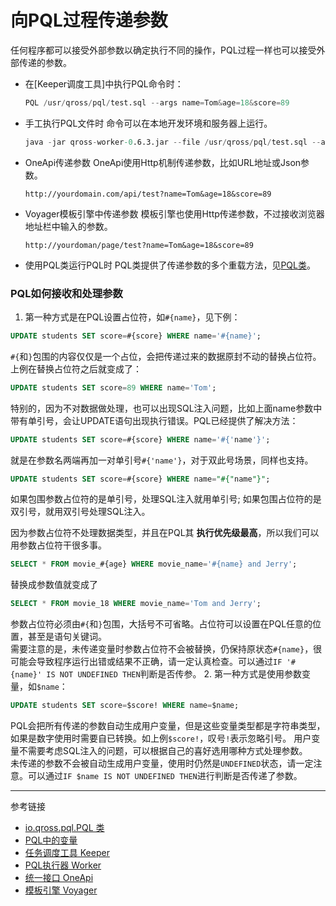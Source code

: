 # 向PQL过程传递参数
任何程序都可以接受外部参数以确定执行不同的操作，PQL过程一样也可以接受外部传递的参数。

* 在[Keeper调度工具]中执行PQL命令时：
  ```s
  PQL /usr/qross/pql/test.sql --args name=Tom&age=18&score=89
  ```
* 手工执行PQL文件时
  命令可以在本地开发环境和服务器上运行。
  ```s
  java -jar qross-worker-0.6.3.jar --file /usr/qross/pql/test.sql --args name=Tom&age=18&score=89
  ```
* OneApi传递参数
  OneApi使用Http机制传递参数，比如URL地址或Json参数。
  ```
  http://yourdomain.com/api/test?name=Tom&age=18&score=89
  ```
* Voyager模板引擎中传递参数
  模板引擎也使用Http传递参数，不过接收浏览器地址栏中输入的参数。
  ```
  http://yourdoman/page/test?name=Tom&age=18&score=89
  ```
* 使用PQL类运行PQL时
  PQL类提供了传递参数的多个重载方法，见[PQL类](/pql/class.md)。

### PQL如何接收和处理参数
1. 第一种方式是在PQL设置占位符，如`#{name}`，见下例：
  ```sql
  UPDATE students SET score=#{score} WHERE name='#{name}';
  ```
  `#{`和`}`包围的内容仅仅是一个占位，会把传递过来的数据原封不动的替换占位符。上例在替换占位符之后就变成了：
  ```sql
  UPDATE students SET score=89 WHERE name='Tom';
  ```
  特别的，因为不对数据做处理，也可以出现SQL注入问题，比如上面name参数中带有单引号，会让UPDATE语句出现执行错误。PQL已经提供了解决方法：
  ```sql
  UPDATE students SET score=#{score} WHERE name='#{'name'}';
  ```
  就是在参数名两端再加一对单引号`#{'name'}`，对于双此号场景，同样也支持。
  ```sql
  UPDATE students SET score=#{score} WHERE name="#{"name"}";
  ```
  如果包围参数占位符的是单引号，处理SQL注入就用单引号; 如果包围占位符的是双引号，就用双引号处理SQL注入。

  因为参数占位符不处理数据类型，并且在PQL其 **执行优先级最高**，所以我们可以用参数占位符干很多事。
  ```sql
  SELECT * FROM movie_#{age} WHERE movie_name='#{name} and Jerry'; 
  ```
  替换成参数值就变成了
  ```sql
  SELECT * FROM movie_18 WHERE movie_name='Tom and Jerry';
  ```
  参数占位符必须由`#{`和`}`包围，大括号不可省略。占位符可以设置在PQL任意的位置，甚至是语句关键词。  
  需要注意的是，未传递变量时参数占位符不会被替换，仍保持原状态`#{name}`，很可能会导致程序运行出错或结果不正确，请一定认真检查。可以通过`IF '#{name}' IS NOT UNDEFINED THEN`判断是否传参。
2. 第一种方式是使用参数变量，如`$name`：
  ```sql
  UPDATE students SET score=$score! WHERE name=$name;
  ```
  PQL会把所有传递的参数自动生成用户变量，但是这些变量类型都是字符串类型，如果是数字使用时需要自已转换。如上例`$score!`，叹号`!`表示忽略引号。
  用户变量不需要考虑SQL注入的问题，可以根据自己的喜好选用哪种方式处理参数。  
  未传递的参数不会被自动生成用户变量，使用时仍然是`UNDEFINED`状态，请一定注意。可以通过`IF $name IS NOT UNDEFINED THEN`进行判断是否传递了参数。

---
参考链接

* [io.qross.pql.PQL 类](/pql/class.md)
* [PQL中的变量](/pql/variable.md)
* [任务调度工具 Keeper](/keeper/overview.md)
* [PQL执行器 Worker](/worker/overview.md)
* [统一接口 OneApi](/oneapi/overview.md)
* [模板引擎 Voyager](/voyager/overview.md)